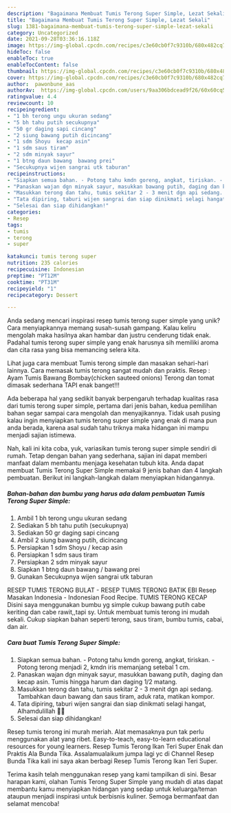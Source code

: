 ```yaml
---
description: "Bagaimana Membuat Tumis Terong Super Simple, Lezat Sekali"
title: "Bagaimana Membuat Tumis Terong Super Simple, Lezat Sekali"
slug: 1381-bagaimana-membuat-tumis-terong-super-simple-lezat-sekali
category: Uncategorized
date: 2021-09-28T03:36:16.118Z
image: https://img-global.cpcdn.com/recipes/c3e60cb0f7c9310b/680x482cq70/tumis-terong-super-simple-foto-resep-utama.jpg
hideToc: false
enableToc: true
enableTocContent: false
thumbnail: https://img-global.cpcdn.com/recipes/c3e60cb0f7c9310b/680x482cq70/tumis-terong-super-simple-foto-resep-utama.jpg
cover: https://img-global.cpcdn.com/recipes/c3e60cb0f7c9310b/680x482cq70/tumis-terong-super-simple-foto-resep-utama.jpg
author:  pawonbune_aas
authorAv:  https://img-global.cpcdn.com/users/9aa306bdcead9f26/60x60cq50/avatar.jpg
ratingvalue: 4.4
reviewcount: 10
recipeingredient:
- "1 bh terong ungu ukuran sedang"
- "5 bh tahu putih secukupnya"
- "50 gr daging sapi cincang"
- "2 siung bawang putih dicincang"
- "1 sdm Shoyu  kecap asin"
- "1 sdm saus tiram"
- "2 sdm minyak sayur"
- "1 btng daun bawang  bawang prei"
- "Secukupnya wijen sangrai utk taburan"
recipeinstructions:
- "Siapkan semua bahan. - Potong tahu kmdn goreng, angkat, tiriskan. - Potong terong menjadi 2, kmdn iris memanjang setebal 1 cm."
- "Panaskan wajan dgn minyak sayur, masukkan bawang putih, daging dan kecap asin. Tumis hingga harum dan daging 1/2 matang."
- "Masukkan terong dan tahu, tumis sekitar 2 - 3 menit dgn api sedang.  Tambahkan daun bawang dan saus tiram, aduk rata, matikan kompor."
- "Tata dipiring, taburi wijen sangrai dan siap dinikmati selagi hangat, Alhamdulillah 🙏😊"
- "Selesai dan siap dihidangkan!"
categories:
- Resep
tags:
- tumis
- terong
- super

katakunci: tumis terong super 
nutrition: 235 calories
recipecuisine: Indonesian
preptime: "PT12M"
cooktime: "PT31M"
recipeyield: "1"
recipecategory: Dessert

---
```



Anda sedang mencari inspirasi resep tumis terong super simple yang unik? Cara menyiapkannya memang susah-susah gampang. Kalau keliru mengolah maka hasilnya akan hambar dan justru cenderung tidak enak. Padahal tumis terong super simple yang enak harusnya sih memiliki aroma dan cita rasa yang bisa memancing selera kita.


Lihat juga cara membuat Tumis terong simple dan masakan sehari-hari lainnya. Cara memasak tumis terong sangat mudah dan praktis. Resep : Ayam Tumis Bawang Bombay(chicken sauteed onions) Terong dan tomat dimasak sederhana TAPI enak banget!!!

Ada beberapa hal yang sedikit banyak berpengaruh terhadap kualitas rasa dari tumis terong super simple, pertama dari jenis bahan, kedua pemilihan bahan segar sampai cara mengolah dan menyajikannya. Tidak usah pusing kalau ingin menyiapkan tumis terong super simple yang enak di mana pun anda berada, karena asal sudah tahu triknya maka hidangan ini mampu menjadi sajian istimewa.


Nah, kali ini kita coba, yuk, variasikan tumis terong super simple sendiri di rumah. Tetap dengan bahan yang sederhana, sajian ini dapat memberi manfaat dalam membantu menjaga kesehatan tubuh kita. Anda dapat membuat Tumis Terong Super Simple memakai 9 jenis bahan dan 4 langkah pembuatan. Berikut ini langkah-langkah dalam menyiapkan hidangannya.

<!--inarticleads1-->

##### Bahan-bahan dan bumbu yang harus ada dalam pembuatan Tumis Terong Super Simple:

1. Ambil 1 bh terong ungu ukuran sedang
1. Sediakan 5 bh tahu putih (secukupnya)
1. Sediakan 50 gr daging sapi cincang
1. Ambil 2 siung bawang putih, dicincang
1. Persiapkan 1 sdm Shoyu / kecap asin
1. Persiapkan 1 sdm saus tiram
1. Persiapkan 2 sdm minyak sayur
1. Siapkan 1 btng daun bawang / bawang prei
1. Gunakan Secukupnya wijen sangrai utk taburan


RESEP TUMIS TERONG BULAT - RESEP TUMIS TERONG BATIK EBI Resep Masakan Indonesia - Indonesian Food Recipe. TUMIS TERONG KECAP Disini saya menggunakan bumbu yg simple cukup bawang putih cabe keriting dan cabe rawit,,tapi sy. Untuk membuat tumis terong ini mudah sekali. Cukup siapkan bahan seperti terong, saus tiram, bumbu tumis, cabai, dan air. 

<!--inarticleads2-->

##### Cara buat Tumis Terong Super Simple:

1. Siapkan semua bahan. - Potong tahu kmdn goreng, angkat, tiriskan. - Potong terong menjadi 2, kmdn iris memanjang setebal 1 cm.
1. Panaskan wajan dgn minyak sayur, masukkan bawang putih, daging dan kecap asin. Tumis hingga harum dan daging 1/2 matang.
1. Masukkan terong dan tahu, tumis sekitar 2 - 3 menit dgn api sedang.  Tambahkan daun bawang dan saus tiram, aduk rata, matikan kompor.
1. Tata dipiring, taburi wijen sangrai dan siap dinikmati selagi hangat, Alhamdulillah 🙏😊
1. Selesai dan siap dihidangkan!

Resep tumis terong ini murah meriah. Alat memasaknya pun tak perlu menggunakan alat yang ribet. Easy-to-teach, easy-to-learn educational resources for young learners. Resep Tumis Terong Ikan Teri Super Enak dan Praktis Ala Bunda Tika. Assalamualaikum jumpa lagi yc di Channel Resep Bunda Tika kali ini saya akan berbagi Resep Tumis Terong Ikan Teri Super. 

Terima kasih telah menggunakan resep yang kami tampilkan di sini. Besar harapan kami, olahan Tumis Terong Super Simple yang mudah di atas dapat membantu kamu menyiapkan hidangan yang sedap untuk keluarga/teman ataupun menjadi inspirasi untuk berbisnis kuliner. Semoga bermanfaat dan selamat mencoba!
